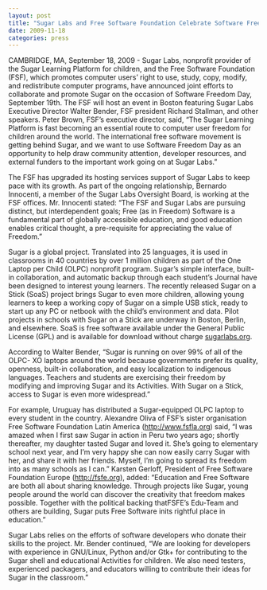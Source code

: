 ```yaml
---
layout: post
title: "Sugar Labs and Free Software Foundation Celebrate Software Freedom Day, Announce Joint Efforts to Promote the Sugar Learning Platform for Children Worldwide"
date: 2009-11-18
categories: press
---
```



CAMBRIDGE, MA, September 18, 2009 - Sugar Labs, nonprofit provider of the
Sugar Learning Platform for children, and the Free Software Foundation (FSF),
which promotes computer users’ right to use, study, copy, modify, and
redistribute computer programs, have announced joint efforts to collaborate
and promote Sugar on the occasion of Software Freedom Day, September 19th. The
FSF will host an event in Boston featuring Sugar Labs Executive Director
Walter Bender, FSF president Richard Stallman, and other speakers. Peter
Brown, FSF’s executive director, said, “The Sugar Learning Platform is fast
becoming an essential route to computer user freedom for children around the
world. The international free software movement is getting behind Sugar, and
we want to use Software Freedom Day as an opportunity to help draw community
attention, developer resources, and external funders to the important work
going on at Sugar Labs.”

The FSF has upgraded its hosting services support of Sugar Labs to keep pace
with its growth. As part of the ongoing relationship, Bernardo Innocenti, a
member of the Sugar Labs Oversight Board, is working at the FSF offices. Mr.
Innocenti stated: “The FSF and Sugar Labs are pursuing distinct, but
interdependent goals; Free (as in Freedom) Software is a fundamental part of
globally accessible education, and good education enables critical thought, a
pre-requisite for appreciating the value of Freedom.”

Sugar is a global project. Translated into 25 languages, it is used in
classrooms in 40 countries by over 1 million children as part of the One
Laptop per Child (OLPC) nonprofit program. Sugar’s simple interface, built-in
collaboration, and automatic backup through each student’s Journal have been
designed to interest young learners. The recently released Sugar on a Stick
(SoaS) project brings Sugar to even more children, allowing young learners to
keep a working copy of Sugar on a simple USB stick, ready to start up any PC
or netbook with the child’s environment and data. Pilot projects in schools
with Sugar on a Stick are underway in Boston, Berlin, and elsewhere. SoaS is
free software available under the General Public License (GPL) and is
available for download without charge
[sugarlabs.org](http://www.sugarlabs.org).

According to Walter Bender, “Sugar is running on over 99% of all of the OLPC-
XO laptops around the world because governments prefer its quality, openness,
built-in collaboration, and easy localization to indigenous languages.
Teachers and students are exercising their freedom by modifying and improving
Sugar and its Activities. With Sugar on a Stick, access to Sugar is even more
widespread.”

For example, Uruguay has distributed a Sugar-equipped OLPC laptop to every
student in the country. Alexandre Oliva of FSF’s sister organisation Free
Software Foundation Latin America (<http://www.fsfla.org>) said, “I was amazed
when I first saw Sugar in action in Peru two years ago; shortly thereafter, my
daughter tasted Sugar and loved it. She’s going to elementary school next
year, and I’m very happy she can now easily carry Sugar with her, and share it
with her friends. Myself, I’m going to spread its freedom into as many schools
as I can.” Karsten Gerloff, President of Free Software Foundation Europe
(<http://fsfe.org>), added: “Education and Free Software are both all about
sharing knowledge. Through projects like Sugar, young people around the world
can discover the creativity that freedom makes possible. Together with the
political backing thatFSFE’s Edu-Team and others are building, Sugar puts Free
Software inits rightful place in education.”

Sugar Labs relies on the efforts of software developers who donate their
skills to the project. Mr. Bender continued, “We are looking for developers
with experience in GNU/Linux, Python and/or Gtk+ for contributing to the Sugar
shell and educational Activities for children. We also need testers,
experienced packagers, and educators willing to contribute their ideas for
Sugar in the classroom.”

